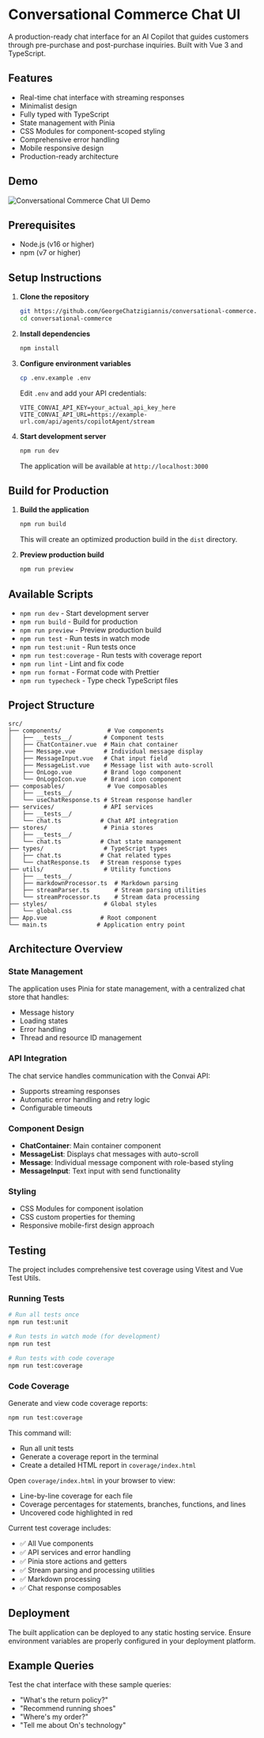 # Conversational Commerce Chat UI

A production-ready chat interface for an AI Copilot that guides customers through pre-purchase and post-purchase inquiries. Built with Vue 3 and TypeScript.

## Features

- Real-time chat interface with streaming responses
- Minimalist design
- Fully typed with TypeScript
- State management with Pinia
- CSS Modules for component-scoped styling
- Comprehensive error handling
- Mobile responsive design
- Production-ready architecture

## Demo

![Conversational Commerce Chat UI Demo](public/ui-demo.gif)

## Prerequisites

- Node.js (v16 or higher)
- npm (v7 or higher)

## Setup Instructions

1. **Clone the repository**
   ```bash
   git https://github.com/GeorgeChatzigiannis/conversational-commerce.git
   cd conversational-commerce
   ```

2. **Install dependencies**
   ```bash
   npm install
   ```

3. **Configure environment variables**
   ```bash
   cp .env.example .env
   ```
   Edit `.env` and add your API credentials:
   ```
   VITE_CONVAI_API_KEY=your_actual_api_key_here
   VITE_CONVAI_API_URL=https://example-url.com/api/agents/copilotAgent/stream
   ```

4. **Start development server**
   ```bash
   npm run dev
   ```
   The application will be available at `http://localhost:3000`

## Build for Production

1. **Build the application**
   ```bash
   npm run build
   ```
   This will create an optimized production build in the `dist` directory.

2. **Preview production build**
   ```bash
   npm run preview
   ```

## Available Scripts

- `npm run dev` - Start development server
- `npm run build` - Build for production
- `npm run preview` - Preview production build
- `npm run test` - Run tests in watch mode
- `npm run test:unit` - Run tests once
- `npm run test:coverage` - Run tests with coverage report
- `npm run lint` - Lint and fix code
- `npm run format` - Format code with Prettier
- `npm run typecheck` - Type check TypeScript files

## Project Structure

```
src/
├── components/             # Vue components
│   ├── __tests__/         # Component tests
│   ├── ChatContainer.vue  # Main chat container
│   ├── Message.vue        # Individual message display
│   ├── MessageInput.vue   # Chat input field
│   ├── MessageList.vue    # Message list with auto-scroll
│   ├── OnLogo.vue         # Brand logo component
│   └── OnLogoIcon.vue     # Brand icon component
├── composables/            # Vue composables
│   ├── __tests__/
│   └── useChatResponse.ts # Stream response handler
├── services/              # API services
│   ├── __tests__/
│   └── chat.ts           # Chat API integration
├── stores/                # Pinia stores
│   ├── __tests__/
│   └── chat.ts           # Chat state management
├── types/                 # TypeScript types
│   ├── chat.ts           # Chat related types
│   └── chatResponse.ts   # Stream response types
├── utils/                 # Utility functions
│   ├── __tests__/
│   ├── markdownProcessor.ts  # Markdown parsing
│   ├── streamParser.ts       # Stream parsing utilities
│   └── streamProcessor.ts    # Stream data processing
├── styles/                # Global styles
│   └── global.css
├── App.vue               # Root component
└── main.ts              # Application entry point
```

## Architecture Overview

### State Management
The application uses Pinia for state management, with a centralized chat store that handles:
- Message history
- Loading states
- Error handling
- Thread and resource ID management

### API Integration
The chat service handles communication with the Convai API:
- Supports streaming responses
- Automatic error handling and retry logic
- Configurable timeouts

### Component Design
- **ChatContainer**: Main container component
- **MessageList**: Displays chat messages with auto-scroll
- **Message**: Individual message component with role-based styling
- **MessageInput**: Text input with send functionality

### Styling
- CSS Modules for component isolation
- CSS custom properties for theming
- Responsive mobile-first design approach 

## Testing

The project includes comprehensive test coverage using Vitest and Vue Test Utils.

### Running Tests

```bash
# Run all tests once
npm run test:unit

# Run tests in watch mode (for development)
npm run test

# Run tests with code coverage
npm run test:coverage
```

### Code Coverage

Generate and view code coverage reports:

```bash
npm run test:coverage
```

This command will:
- Run all unit tests
- Generate a coverage report in the terminal
- Create a detailed HTML report in `coverage/index.html`

Open `coverage/index.html` in your browser to view:
- Line-by-line coverage for each file
- Coverage percentages for statements, branches, functions, and lines
- Uncovered code highlighted in red

Current test coverage includes:
- ✅ All Vue components
- ✅ API services and error handling
- ✅ Pinia store actions and getters
- ✅ Stream parsing and processing utilities
- ✅ Markdown processing
- ✅ Chat response composables

## Deployment

The built application can be deployed to any static hosting service.
Ensure environment variables are properly configured in your deployment platform.

## Example Queries

Test the chat interface with these sample queries:
- "What's the return policy?"
- "Recommend running shoes"
- "Where's my order?"
- "Tell me about On's technology"
